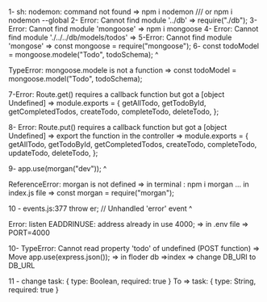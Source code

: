 1- sh: nodemon: command not found => npm i nodemon /// or npm i nodemon --global
2- Error: Cannot find module '../db'  => require("./db");
3- Error: Cannot find module 'mongoose' => npm i mongoose
4- Error: Cannot find module './../../db/models/todos'  => 
5-Error: Cannot find module 'mongose' => const mongoose = require("mongoose");
6-  const todoModel = mongoose.modele("Todo", todoSchema);
                           ^

TypeError: mongoose.modele is not a function => const todoModel = mongoose.model("Todo", todoSchema);

7-Error: Route.get() requires a callback function but got a [object Undefined] => module.exports = {
  getAllTodo,
  getTodoById,
  getCompletedTodos,
  createTodo,
  completeTodo,
  deleteTodo,
};

8- Error: Route.put() requires a callback function but got a [object Undefined] => export the function in the controller => module.exports = {
  getAllTodo,
  getTodoById,
  getCompletedTodos,
  createTodo,
  completeTodo,
  updateTodo,
  deleteTodo,
};

9- app.use(morgan("dev"));
    ^

ReferenceError: morgan is not defined   => in terminal : npm i morgan ... in index.js file =>  const morgan = require("morgan");


10 - events.js:377
      throw er; // Unhandled 'error' event
      ^

Error: listen EADDRINUSE: address already in use 4000;    => in .env file => PORT=4000 


10- TypeError: Cannot read property 'todo' of undefined (POST function) => Move app.use(express.json());  => in floder db =>index => change DB_URI to DB_URL 

11 -  change  task: { type: Boolean, required: true }  To => task: { type: String, required: true } 



